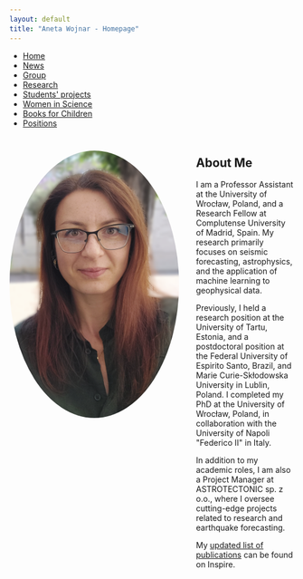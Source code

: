 ```yaml
---
layout: default
title: "Aneta Wojnar - Homepage"
---
```


<nav>
  <ul>
    <li><a href="{{ site.baseurl }}/">Home</a></li>
    <li><a href="{{ site.baseurl }}/news/">News</a></li>
    <li><a href="{{ site.baseurl }}/group/">Group</a></li>
    <li><a href="{{ site.baseurl }}/research/">Research</a></li>
    <li><a href="{{ site.baseurl }}/Students' projects/">Students' projects</a></li>
    <li><a href="{{ site.baseurl }}/women-in-science/">Women in Science</a></li>
    <li><a href="{{ site.baseurl }}/books-for-children/">Books for Children</a></li>
    <li><a href="{{ site.baseurl }}/positions/">Positions</a></li>
  </ul>
</nav>

<div style="display: flex; justify-content: center; margin-top: 20px;">
  <!-- Left Column: Your photo -->
  <div style="flex: 0 0 300px; text-align: center; margin-right: 30px;">
    <img src="assets/images/A.png" alt="Your photo" style="width: 100%; max-width: 300px; border-radius: 50%; margin: 20px 0;">
  </div>

  <!-- Right Column: Description -->
  <div style="flex: 1; max-width: 600px;">
<h2>About Me</h2>
<p>
  I am a Professor Assistant at the University of Wrocław, Poland, and a Research Fellow at Complutense University of Madrid, Spain. My research primarily focuses on seismic forecasting, astrophysics, and the application of machine learning to geophysical data. 
</p>
<p>
  Previously, I held a research position at the University of Tartu, Estonia, and a postdoctoral position at the Federal University of Espirito Santo, Brazil, and Marie Curie-Skłodowska University in Lublin, Poland. I completed my PhD at the University of Wrocław, Poland, in collaboration with the University of Napoli "Federico II" in Italy. 
</p>
<p>
  In addition to my academic roles, I am also a Project Manager at ASTROTECTONIC sp. z o.o., where I oversee cutting-edge projects related to research and earthquake forecasting.
</p>
<p>
  My <a href="https://inspirehep.net/authors/1421102?ui-citation-summary=true" target="_blank">updated list of publications</a> can be found on Inspire.
</p>

  </div>
</div>
